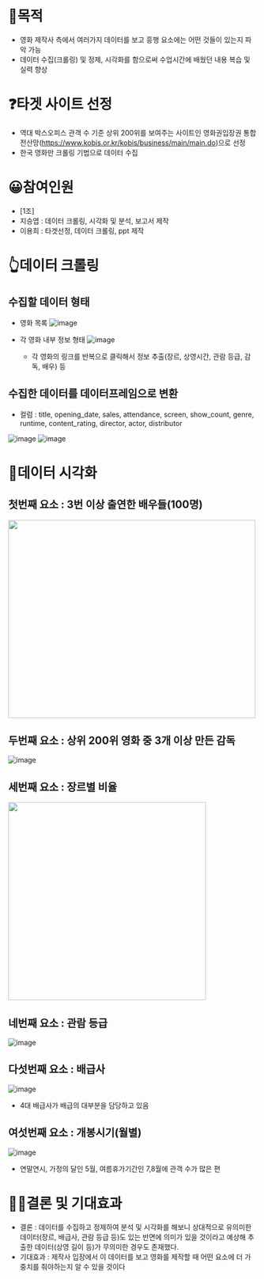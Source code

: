 # 🙌목적
- 영화 제작사 측에서 여러가지 데이터를 보고 흥행 요소에는 어떤 것들이 있는지 파악 가능 
- 데이터 수집(크롤링) 및 정제, 시각화를 함으로써 수업시간에 배웠던 내용 복습 및 실력 향상

# ❓타겟 사이트 선정
- 역대 박스오피스 관객 수 기준 상위 200위를 보여주는 사이트인 영화권입장권 통합전산망(https://www.kobis.or.kr/kobis/business/main/main.do)으로 선정
- 한국 영화만 크롤링 기법으로 데이터 수집

# 😀참여인원
- [1조]
- 지승엽 : 데이터 크롤링, 시각화 및 분석, 보고서 제작
- 이용희 : 타겟선정, 데이터 크롤링, ppt 제작

# 👆데이터 크롤링
## 수집할 데이터 형태
- 영화 목록
![image](https://user-images.githubusercontent.com/125621591/229723475-ad0dbc0b-9649-487a-a259-ca91149c9ae9.png)

- 각 영화 내부 정보 형태
![image](https://user-images.githubusercontent.com/125621591/229723976-c0333a01-26b7-4e96-8646-dc77be1f45b9.png)
  - 각 영화의 링크를 반복으로 클릭해서 정보 추출(장르, 상영시간, 관람 등급, 감독, 배우) 등
  
## 수집한 데이터를 데이터프레임으로 변환
- 컬럼 : title, opening_date, sales, attendance, screen, show_count, genre, runtime, content_rating, director, actor, distributor

![image](https://user-images.githubusercontent.com/125621591/229724982-3f92bac2-3d8c-46fa-b23d-2ad7564e7836.png)
![image](https://user-images.githubusercontent.com/125621591/229725046-f27d8aed-ab84-4b65-9a9c-6b3107ffe7ca.png)

# 👀데이터 시각화
## 첫번째 요소 : 3번 이상 출연한 배우들(100명)
<img src="https://user-images.githubusercontent.com/125621591/229726690-ec70aed8-35a4-41ae-b269-2ea60519ac68.png" width="500" height="400"/>

## 두번째 요소 : 상위 200위 영화 중 3개 이상 만든 감독
![image](https://user-images.githubusercontent.com/125621591/229728135-81baed04-a47d-447d-adae-998060d51474.png)

## 세번째 요소 : 장르별 비율
<img src="https://user-images.githubusercontent.com/125621591/229728559-57df8e1e-7a70-435d-87ce-ecb73e8d18e1.png" width="400" height="400"/>

## 네번째 요소 : 관람 등급
![image](https://user-images.githubusercontent.com/125621591/229728763-dc454ff3-d05a-4a52-9c32-a2a090d01934.png)

## 다섯번째 요소 : 배급사
![image](https://user-images.githubusercontent.com/125621591/229728984-44bf39ed-a5df-4f7c-9643-d8d98615bd74.png)
- 4대 배급사가 배급의 대부분을 담당하고 있음

## 여섯번째 요소 : 개봉시기(월별)
![image](https://user-images.githubusercontent.com/125621591/229729400-29397050-a092-4baf-91f5-ae5c36be45da.png)
- 연말연시, 가정의 달인 5월, 여름휴가기간인 7,8월에 관객 수가 많은 편

# 👨‍🎓결론 및 기대효과
- 결론 : 데이터를 수집하고 정제하여 분석 및 시각화를 해보니 상대적으로 유의미한 데이터(장르, 배급사, 관람 등급 등)도 있는 반면에 의미가 있을 것이라고 예상해 추출한 데이터(상영 길이 등)가 무의미한 경우도 존재했다.
- 기대효과 : 제작사 입장에서 이 데이터를 보고 영화를 제작할 때 어떤 요소에 더 가중치를 줘야하는지 알 수 있을 것이다
